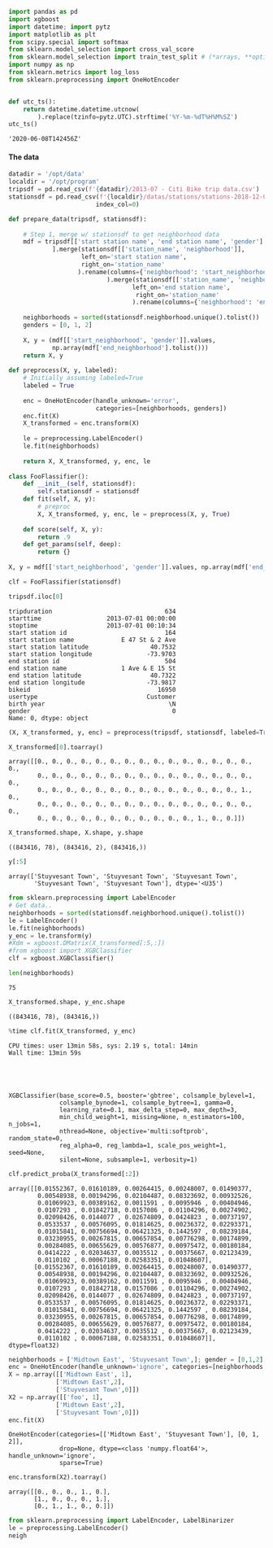 

```python
import pandas as pd
import xgboost
import datetime; import pytz
import matplotlib as plt
from scipy.special import softmax
from sklearn.model_selection import cross_val_score
from sklearn.model_selection import train_test_split # (*arrays, **options)
import numpy as np
from sklearn.metrics import log_loss
from sklearn.preprocessing import OneHotEncoder
```


```python

def utc_ts():
    return datetime.datetime.utcnow(
        ).replace(tzinfo=pytz.UTC).strftime('%Y-%m-%dT%H%M%SZ')
utc_ts()
```




    '2020-06-08T142456Z'



#### The data



```python
datadir = '/opt/data'
localdir = '/opt/program'
tripsdf = pd.read_csv(f'{datadir}/2013-07 - Citi Bike trip data.csv')
stationsdf = pd.read_csv(f'{localdir}/datas/stations/stations-2018-12-04-c.csv',
                        index_col=0)
```


```python
def prepare_data(tripsdf, stationsdf):
    
    # Step 1, merge w/ stationsdf to get neighborhood data
    mdf = tripsdf[['start station name', 'end station name', 'gender']
            ].merge(stationsdf[['station_name', 'neighborhood']], 
                    left_on='start station name',
                    right_on='station_name'
                   ).rename(columns={'neighborhood': 'start_neighborhood'}
                           ).merge(stationsdf[['station_name', 'neighborhood']],
                                  left_on='end station name',
                                   right_on='station_name'
                                  ).rename(columns={'neighborhood': 'end_neighborhood'})
    
    neighborhoods = sorted(stationsdf.neighborhood.unique().tolist())
    genders = [0, 1, 2]
    
    X, y = (mdf[['start_neighborhood', 'gender']].values, 
            np.array(mdf['end_neighborhood'].tolist()))
    return X, y
    
def preprocess(X, y, labeled):
    # Initially assuming labeled=True
    labeled = True
    
    enc = OneHotEncoder(handle_unknown='error', 
                        categories=[neighborhoods, genders])
    enc.fit(X)
    X_transformed = enc.transform(X)
    
    le = preprocessing.LabelEncoder()
    le.fit(neighborhoods)
    
    return X, X_transformed, y, enc, le
    
class FooFlassifier():
    def __init__(self, stationsdf):
        self.stationsdf = stationsdf
    def fit(self, X, y):
        # preproc
        X, X_transformed, y, enc, le = preprocess(X, y, True)
        
    def score(self, X, y):
        return .9
    def get_params(self, deep):
        return {}
    
X, y = mdf[['start_neighborhood', 'gender']].values, np.array(mdf['end_neighborhood'].tolist())

clf = FooFlassifier(stationsdf) 
```


```python
tripsdf.iloc[0]
```




    tripduration                               634
    starttime                  2013-07-01 00:00:00
    stoptime                   2013-07-01 00:10:34
    start station id                           164
    start station name             E 47 St & 2 Ave
    start station latitude                 40.7532
    start station longitude               -73.9703
    end station id                             504
    end station name               1 Ave & E 15 St
    end station latitude                   40.7322
    end station longitude                 -73.9817
    bikeid                                   16950
    usertype                              Customer
    birth year                                  \N
    gender                                       0
    Name: 0, dtype: object




```python
(X, X_transformed, y, enc) = preprocess(tripsdf, stationsdf, labeled=True)
```


```python
X_transformed[0].toarray()
```




    array([[0., 0., 0., 0., 0., 0., 0., 0., 0., 0., 0., 0., 0., 0., 0., 0.,
            0., 0., 0., 0., 0., 0., 0., 0., 0., 0., 0., 0., 0., 0., 0., 0.,
            0., 0., 0., 0., 0., 0., 0., 0., 0., 0., 0., 0., 0., 0., 1., 0.,
            0., 0., 0., 0., 0., 0., 0., 0., 0., 0., 0., 0., 0., 0., 0., 0.,
            0., 0., 0., 0., 0., 0., 0., 0., 0., 0., 0., 1., 0., 0.]])




```python
X_transformed.shape, X.shape, y.shape
```




    ((843416, 78), (843416, 2), (843416,))




```python
y[:5]
```




    array(['Stuyvesant Town', 'Stuyvesant Town', 'Stuyvesant Town',
           'Stuyvesant Town', 'Stuyvesant Town'], dtype='<U35')




```python
from sklearn.preprocessing import LabelEncoder
# Get data..
neighborhoods = sorted(stationsdf.neighborhood.unique().tolist())
le = LabelEncoder()
le.fit(neighborhoods)
y_enc = le.transform(y)
#Xdm = xgboost.DMatrix(X_transformed[:5,:])
#from xgboost import XGBClassifier
clf = xgboost.XGBClassifier()
```


```python
len(neighborhoods)
```




    75




```python
X_transformed.shape, y_enc.shape
```




    ((843416, 78), (843416,))




```python
%time clf.fit(X_transformed, y_enc)
```

    CPU times: user 13min 58s, sys: 2.19 s, total: 14min
    Wall time: 13min 59s





    XGBClassifier(base_score=0.5, booster='gbtree', colsample_bylevel=1,
                  colsample_bynode=1, colsample_bytree=1, gamma=0,
                  learning_rate=0.1, max_delta_step=0, max_depth=3,
                  min_child_weight=1, missing=None, n_estimators=100, n_jobs=1,
                  nthread=None, objective='multi:softprob', random_state=0,
                  reg_alpha=0, reg_lambda=1, scale_pos_weight=1, seed=None,
                  silent=None, subsample=1, verbosity=1)




```python
clf.predict_proba(X_transformed[:2])
```




    array([[0.01552367, 0.01610189, 0.00264415, 0.00248007, 0.01490377,
            0.00548938, 0.00194296, 0.02104487, 0.08323692, 0.00932526,
            0.01069923, 0.00389162, 0.0011591 , 0.0095946 , 0.00404946,
            0.0107293 , 0.01842718, 0.0157086 , 0.01104296, 0.00274902,
            0.02098426, 0.0144077 , 0.02674809, 0.0424823 , 0.00737197,
            0.0533537 , 0.00576095, 0.01814625, 0.00236372, 0.02293371,
            0.01015841, 0.00756694, 0.06421325, 0.1442597 , 0.08239184,
            0.03230955, 0.00267815, 0.00657854, 0.00776298, 0.00174899,
            0.00284085, 0.00655629, 0.00576877, 0.00975472, 0.00180184,
            0.0414222 , 0.02034637, 0.0035512 , 0.00375667, 0.02123439,
            0.0110102 , 0.00067188, 0.02583351, 0.01048607],
           [0.01552367, 0.01610189, 0.00264415, 0.00248007, 0.01490377,
            0.00548938, 0.00194296, 0.02104487, 0.08323692, 0.00932526,
            0.01069923, 0.00389162, 0.0011591 , 0.0095946 , 0.00404946,
            0.0107293 , 0.01842718, 0.0157086 , 0.01104296, 0.00274902,
            0.02098426, 0.0144077 , 0.02674809, 0.0424823 , 0.00737197,
            0.0533537 , 0.00576095, 0.01814625, 0.00236372, 0.02293371,
            0.01015841, 0.00756694, 0.06421325, 0.1442597 , 0.08239184,
            0.03230955, 0.00267815, 0.00657854, 0.00776298, 0.00174899,
            0.00284085, 0.00655629, 0.00576877, 0.00975472, 0.00180184,
            0.0414222 , 0.02034637, 0.0035512 , 0.00375667, 0.02123439,
            0.0110102 , 0.00067188, 0.02583351, 0.01048607]], dtype=float32)




```python
neighborhoods = ['Midtown East', 'Stuyvesant Town',]; gender = [0,1,2]
enc = OneHotEncoder(handle_unknown='ignore', categories=[neighborhoods, gender])
X = np.array([['Midtown East', 1],
             ['Midtown East',2],
             ['Stuyvesant Town',0]])
X2 = np.array([['foo', 1],
             ['Midtown East',2],
             ['Stuyvesant Town',0]])
enc.fit(X)

```




    OneHotEncoder(categories=[['Midtown East', 'Stuyvesant Town'], [0, 1, 2]],
                  drop=None, dtype=<class 'numpy.float64'>, handle_unknown='ignore',
                  sparse=True)




```python
enc.transform(X2).toarray()
```




    array([[0., 0., 0., 1., 0.],
           [1., 0., 0., 0., 1.],
           [0., 1., 1., 0., 0.]])




```python
from sklearn.preprocessing import LabelEncoder, LabelBinarizer
le = preprocessing.LabelEncoder()
neigh
```
